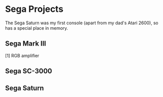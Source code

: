 # Sega Projects
The Sega Saturn was my first console (apart from my dad's Atari 2600), so has a special place in memory.<br>

## Sega Mark III
[1] RGB amplifier<br>

## Sega SC-3000

## Sega Saturn

